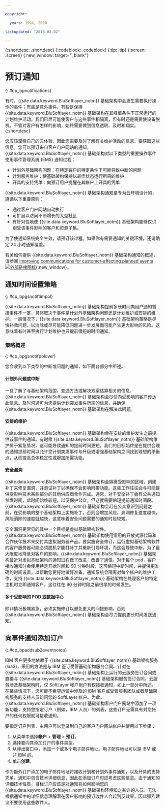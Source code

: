 ```yaml
---

copyright:

  years: 1994, 2018

lastupdated: "2018-02-02"

---
```


{:shortdesc: .shortdesc}
{:codeblock: .codeblock}
{:tip: .tip}
{:screen: .screen}
{:new_window: target="_blank"}


# 预订通知
{: #cp_bpnotifications}

有时，{{site.data.keyword.BluSoftlayer_notm}} 基础架构中会发生需要执行操作的事件；有些是意外事件，有些是保持 {{site.data.keyword.BluSoftlayer_notm}} 基础架构在其峰值条件下正常运行的计划维护活动。我们已尽可能使客户与这些事件相隔离，但有时还是需要使设备脱机。不管对客户有怎样的影响，始终需要做到信息透明、及时和翔实。
{:shortdesc}

您应该掌控自己的云体验，因此您需要及时了解有关维护活动的信息。要获取这些信息，您可以预订来自客户门户网站的通知。{{site.data.keyword.BluSoftlayer_notm}} 基础架构对以下类型的重要操作事件使用事件管理系统 (EMS) 通知过程：
* 计划外基础架构问题：在特定客户的特定条件下可能导致中断的问题
* 计划服务维护：使基础架构保持以最佳状态运行所需的维护
* 开具的支持凭单：向预订用户提醒在其帐户上开具的凭单

{{site.data.keyword.BluSoftlayer_notm}} 基础架构通知是专为云环境设计的，遵循以下重要原则：
* 通过客户门户网站自动执行
* 可扩展以访问不断增长的大型社区
* 有针对性地使 {{site.data.keyword.BluSoftlayer_notm}} 基础架构能够仅识别受该事件影响的客户和资源子集。

为了使通知系统完全生效，请预订该过程。如果你有需要通知的关键环境，还请确定 24 小时通知覆盖。

有关如何提供 {{site.data.keyword.BluSoftlayer_notm}} 基础架构通知的概述，请参阅 [Improving communications for customer-affecting planned events ![外部链接图标](../icons/launch-glyph.svg)](http://blog.softlayer.com/2014/improving-communications-customer-affecting-planned-events){:new_window}。

## 通知时间设置策略
{: #cp_bpgsnotiftimpol}

{{site.data.keyword.BluSoftlayer_notm}} 基础架构提前多长时间向用户通知暂挂事件不一定，具体取决于事件是计划外基础架构问题还是计划维护或安排的维护。一般情况下，{{site.data.keyword.BluSoftlayer_notm}} 基础架构策略是尽快补救问题，以消除或尽可能降低问题进一步发展而可能产生更大影响的风险。这意味着有时甚至执行计划维护也只提前很短的时间通知。

### 策略概述
{: #cp_bpgsnotifpolover}

您会收到以下类型的中断或问题的通知，如下面各部分中所述。

#### 计划外问题或中断
一旦了解了与基础架构范围、变通方法或解决方案估算相关的信息，{{site.data.keyword.BluSoftlayer_notm}} 基础架构会尽快向受影响的客户传达此信息。及时沟通可为您提供计划突发事件所需的信息，并确保 {{site.data.keyword.BluSoftlayer_notm}} 基础架构在解决此问题。

#### 安排的维护
{{site.data.keyword.BluSoftlayer_notm}} 基础架构会在安排的维护发生之前提供该事件的通知。有时候 {{site.data.keyword.BluSoftlayer_notm}} 基础架构维护属于紧急情况，这可能导致通知的提前时间更短。我们的目标始终是在提供合理的通知提前时间以允许您计划突发事件与升级或增强基础架构之间找到理想的平衡点，从而提高总体稳定性或增加所需功能。

#### 安全漏洞
{{site.data.keyword.BluSoftlayer_notm}} 基础架构会隔离受影响的区域，创建补丁来修复漏洞，并测试补丁以确保不会影响附带功能。这些工作往往会与可能提供受影响技术某些部分的其他供应商合作完成。通常，对于安全补丁会有公共通知禁发时间，此时间始终较短，以便保护公众，但这就需要缩短提前通知时间段。{{site.data.keyword.BluSoftlayer_notm}} 基础架构会赶在公众意识到问题之前，在受影响的整个基础架构上实施补丁，否则会增加风险。漏洞修复速度越快，风险消除的速度就越快，这意味着安全问题需要的通知时段较短。

安全漏洞更常见的其中一个目标是虚拟基础架构软件。{{site.data.keyword.BluSoftlayer_notm}} 基础架构使用常用的开放式源代码和合作伙伴技术来交付其虚拟服务器产品。要实施安全修订，运行虚拟基础架构软件的客户服务器可能必须脱机才能打补丁并重新引导环境，而这会导致中断。为了最大限度地降低对客户的影响，{{site.data.keyword.BluSoftlayer_notm}} 基础架构最近对虚拟基础架构的通知过程做了改进：改善了通信。对于每个 pod，客户接收通知时会使用特定开始时间和 90 分钟时段，这可缩短中断时间，并提供更准确的时间设置，以帮助您更好地做好准备。通知系统会隔离对每个帐户的维护工作，支持 {{site.data.keyword.BluSoftlayer_notm}} 基础架构在处理客户的特定主机时立即通知客户，这往往在 90 分钟时段之前很早的时候发生。

#### 多个受影响的 POD 或数据中心
除非情况极端紧急，必须实施修订以避免更大的间接影响，否则 {{site.data.keyword.BluSoftlayer_notm}} 基础架构会尽力提前更长时间发送通知。


## 向事件通知添加订户
{: #cp_bpaddsub2eventnotcp}

IBM 客户更多地依赖于 {{site.data.keyword.BluSoftlayer_notm}} 基础架构服务 (IaaS)，采用的方法是与 IBM 签订受管基础架构服务合同、针对在 {{site.data.keyword.BluSoftlayer_notm}} 基础架构上运行的云服务签订合同或直接与 {{site.data.keyword.BluSoftlayer_notm}} 基础架构服务签订合同。云服务涉及基础架构时，仅 SoftLayer 帐户用户有权接收通知，如上一部分中所述。在某些情况下，您可能不希望运营中涉及的 IBM 客户或受管服务团队或者基础架构服务的支持人员访问您的 SoftLayer 帐户。为此，{{site.data.keyword.BluSoftlayer_notm}} 基础架构客户门户网站中添加了一项新功能，支持您指定订户（例如，IBM 人员）的列表，这些订户无需具有对您帐户的任何权限就可接收通知。

要指定订户列表，主用户可以登录到自己的客户门户网站帐户并使用以下步骤：
1. 从菜单中选择**帐户** > **管理** > **预订**。
2. 选择要向其添加订户的事件类型。
2. 从弹出窗口中，添加一个或多个电子邮件地址。电子邮件地址可以是 IBM 或非 IBM 的。
3. 单击**创建**。

作为额外订户添加的电子邮件地址将接收计划和计划外事件通知，以及开具的支持凭单。通知中包含技术详细信息，因此在添加订户时应考虑这些信息。由于通知的详细技术性质，目标订户应该是对通知将如何影响您的 {{site.data.keyword.BluSoftlayer_notm}} 基础架构环境知之甚详的人员。无法根据通知中的详细信息理解潜在客户影响的预订收件人会起到反效果，因此强烈建议不要使用这些收件人。
